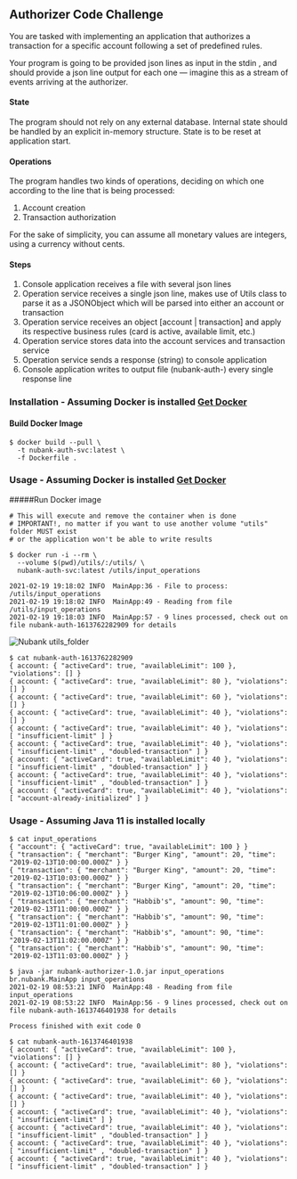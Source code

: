 ## Authorizer Code Challenge

You are tasked with implementing an application that authorizes a transaction for a specific account following a set of
predefined rules.

Your program is going to be provided json lines as input in the stdin , and should provide a json line output for each
one — imagine this as a stream of events arriving at the authorizer.

#### State
The program should not rely on any external database. Internal state should be handled by an explicit in-memory structure.
State is to be reset at application start.

#### Operations
The program handles two kinds of operations, deciding on which one according to the line that is being processed:
1. Account creation
2. Transaction authorization
   
For the sake of simplicity, you can assume all monetary values are integers, using a currency without cents.

#### Steps
1. Console application receives a file with several json lines
2. Operation service receives a single json line, makes use of Utils class to parse it as a JSONObject which will be parsed into either an account or transaction
3. Operation service receives an object [account | transaction] and apply its respective business rules (card is active, available limit, etc.)
4. Operation service stores data into the account services and transaction service
5. Operation service sends a response (string) to console application
6. Console application writes to output file (nubank-auth-<TIMESTAMP>) every single response line

### Installation - Assuming Docker is installed [Get Docker](https://docs.docker.com/get-docker/) 
#### Build Docker Image
```
$ docker build --pull \
  -t nubank-auth-svc:latest \
  -f Dockerfile .
```

### Usage - Assuming Docker is installed [Get Docker](https://docs.docker.com/get-docker/)
#####Run Docker image
```
# This will execute and remove the container when is done
# IMPORTANT!, no matter if you want to use another volume "utils" folder MUST exist
# or the application won't be able to write results

$ docker run -i --rm \
  --volume $(pwd)/utils/:/utils/ \
  nubank-auth-svc:latest /utils/input_operations

2021-02-19 19:18:02 INFO  MainApp:36 - File to process: /utils/input_operations
2021-02-19 19:18:02 INFO  MainApp:49 - Reading from file /utils/input_operations
2021-02-19 19:18:03 INFO  MainApp:57 - 9 lines processed, check out on file nubank-auth-1613762282909 for details
```

![Nubank utils_folder](nubank-utils.png)

```
$ cat nubank-auth-1613762282909
{ account: { "activeCard": true, "availableLimit": 100 }, "violations": [] }
{ account: { "activeCard": true, "availableLimit": 80 }, "violations": [] }
{ account: { "activeCard": true, "availableLimit": 60 }, "violations": [] }
{ account: { "activeCard": true, "availableLimit": 40 }, "violations": [] }
{ account: { "activeCard": true, "availableLimit": 40 }, "violations": [ "insufficient-limit" ] }
{ account: { "activeCard": true, "availableLimit": 40 }, "violations": [ "insufficient-limit" , "doubled-transaction" ] }
{ account: { "activeCard": true, "availableLimit": 40 }, "violations": [ "insufficient-limit" , "doubled-transaction" ] }
{ account: { "activeCard": true, "availableLimit": 40 }, "violations": [ "insufficient-limit" , "doubled-transaction" ] }
{ account: { "activeCard": true, "availableLimit": 40 }, "violations": [ "account-already-initialized" ] }
```

### Usage - Assuming Java 11 is installed locally
```
$ cat input_operations 
{ "account": { "activeCard": true, "availableLimit": 100 } }
{ "transaction": { "merchant": "Burger King", "amount": 20, "time": "2019-02-13T10:00:00.000Z" } }
{ "transaction": { "merchant": "Burger King", "amount": 20, "time": "2019-02-13T10:03:00.000Z" } }
{ "transaction": { "merchant": "Burger King", "amount": 20, "time": "2019-02-13T10:06:00.000Z" } }
{ "transaction": { "merchant": "Habbib's", "amount": 90, "time": "2019-02-13T11:00:00.000Z" } }
{ "transaction": { "merchant": "Habbib's", "amount": 90, "time": "2019-02-13T11:01:00.000Z" } }
{ "transaction": { "merchant": "Habbib's", "amount": 90, "time": "2019-02-13T11:02:00.000Z" } }
{ "transaction": { "merchant": "Habbib's", "amount": 90, "time": "2019-02-13T11:03:00.000Z" } }
```

```
$ java -jar nubank-authorizer-1.0.jar input_operations
br.nubank.MainApp input_operations
2021-02-19 08:53:21 INFO  MainApp:48 - Reading from file input_operations
2021-02-19 08:53:22 INFO  MainApp:56 - 9 lines processed, check out on file nubank-auth-1613746401938 for details

Process finished with exit code 0

```
```
$ cat nubank-auth-1613746401938
{ account: { "activeCard": true, "availableLimit": 100 }, "violations": [] }
{ account: { "activeCard": true, "availableLimit": 80 }, "violations": [] }
{ account: { "activeCard": true, "availableLimit": 60 }, "violations": [] }
{ account: { "activeCard": true, "availableLimit": 40 }, "violations": [] }
{ account: { "activeCard": true, "availableLimit": 40 }, "violations": [ "insufficient-limit" ] }
{ account: { "activeCard": true, "availableLimit": 40 }, "violations": [ "insufficient-limit" , "doubled-transaction" ] }
{ account: { "activeCard": true, "availableLimit": 40 }, "violations": [ "insufficient-limit" , "doubled-transaction" ] }
{ account: { "activeCard": true, "availableLimit": 40 }, "violations": [ "insufficient-limit" , "doubled-transaction" ] }
```

